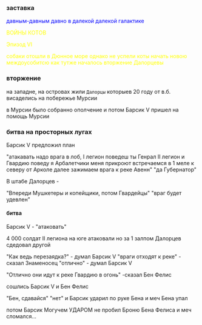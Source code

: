 ### заставка

<span style="color:blue">давным-давным давно в далекой далекой галактике</span>

<span style="color:yellow">ВОЙНЫ КОТОВ</span>

<span style="color:yellow">Эпизод VI</span>

<span style="color:yellow">собаки отошли в Дюнное море однако не успели коты начать новою междоусобитсю как тутже началось вторжение Далорцевы
</span>

### вторжение

на западне, на островах жили `Далорцы` которыев 20 году от в.б. висаделись на побережье Мурсии

в Мурсии было собранно ополчение и потом Барсик V пришел на помощь Мурсии

### битва на просторных лугах

Барсик V предложил план

"атакавать надо врага в лоб,
I легион поведеш ты Генрал
II легион и Гвардию поведу я
Арбалетчики меня прикроют
встречаемся в 1 меле к северу от Арколе
далее зажимаем врага к реке Авенн"
"да Губернатор"

В штабе Далорцев -

"Впереди Мушкетеры и копейщики, потом Гвардейцы"
"враг будет удевлен"

#### битва

Барсик V - "атаковать"

4 000 солдат II легиона на юге атаковали но за 1 залпом Далорцев сдедовал другой

"Как ведь перезаядка?" - думал Барсик V
"враги отходят к реке" - сказал Знаменосец
"отлично" - думал Барсик V

"Отлично они идут к реке Гвардию в огонь" -сказал Бен Фелис

сошлись Барсик V и Бен Фелис

"Бен, сдавайся"
"нет"
и Барсик ударил по руке Бена и меч Бена упал

потом Барсик Могучем УДАРОМ не пробил Броню Бена Фелиса и меч сломался...
